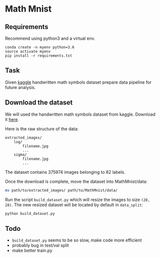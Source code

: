 # Math Mnist

## Requirements

Recommend using python3 and a virtual env.
```
conda create -n myenv python=3.6
source activate myenv
pip install -r requirements.txt
```

## Task

Given  [kaggle](https://www.kaggle.com/xainano/handwrittenmathsymbols) handwritten math symbols dataset prepare data pipeline for future analysis.


## Download the dataset

We will used the handwritten math symbols dataset from kaggle. Download it [here](https://www.kaggle.com/xainano/handwrittenmathsymbols).

Here is the raw structure of the data:
```
extracted_images/
    log/
        filename.jpg
        ...
    sigma/
        filename.jpg
        ...
```

The dataset contains 375974 images belonging to 82 labels.

Once the download is complete, move the dataset into MathMnist/data:
```bash
mv path/to/extracted_images/ path/to/MathMnist/data/
```

Run the script `build_dataset.py` which will resize the images to size `(28, 28)`. The new resized dataset will be located by default in `data_split`:

```bash
python build_dataset.py
```

## Todo

- `build_dataset.py` seems to be so slow, make code more efficient
- probably bug in test/val split
- make better train.py

